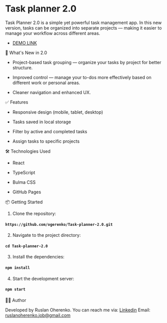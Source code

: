 # Task planner 2.0

Task Planner 2.0 is a simple yet powerful task management app. In this new version, tasks can be organized into separate projects — making it easier to manage your workflow across different areas.

  - [DEMO LINK](https://ogerenko.github.io/Task-planner-2.0/)

🚀 What's New in 2.0
  + Project-based task grouping — organize your tasks by project for better structure.

  + Improved control — manage your to-dos more effectively based on different work or personal areas.

  + Cleaner navigation and enhanced UX.

✅ Features
  + Responsive design (mobile, tablet, desktop)

  + Tasks saved in local storage

  + Filter by active and completed tasks

  + Assign tasks to specific projects

🛠 Technologies Used
  + React
  
  + TypeScript

  + Bulma CSS

  + GitHub Pages

📦 Getting Started

  1. Clone the repository:
  #### `https://github.com/ogerenko/Task-planner-2.0.git`

  2. Navigate to the project directory:
  #### `cd Task-planner-2.0`

  3. Install the dependencies:
  #### `npm install`

  4. Start the development server:
  #### `npm start`

👨‍💻 Author

  Developed by Ruslan Oherenko. You can reach me via:
  [Linkedin](www.linkedin.com/in/ruslan-oherenko-3295b7303)
  Email: ruslanoherenko.job@gmail.com